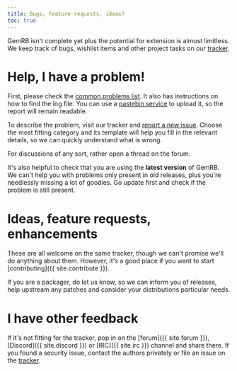 ```yaml
---
title: Bugs, feature requests, ideas?
toc: true
---
```


GemRB isn't complete yet plus the potential for extension is almost limitless.
We keep track of bugs, wishlist items and other project tasks on our
[tracker](https://github.com/gemrb/gemrb/issues).

# Help, I have a problem!

First, please check the [common problems list](Common-problems.md). It also
has instructions on how to find the log file. You can use a 
[pastebin service](http://paste.debian.net) to upload it, so the report will
remain readable.

To describe the problem, visit our tracker and [report a new issue](
https://github.com/gemrb/gemrb/issues/new/choose). Choose the most fitting
category and its template will help you fill in the relevant details, so
we can quickly understand what is wrong.

For discussions of any sort, rather open a thread on the forum.

It's also helpful to check that you are using the **latest version** of
GemRB. We can't help you with problems only present in old releases, plus
you're needlessly missing a lot of goodies. Go update first and check if
the problem is still present.

# Ideas, feature requests, enhancements

These are all welcome on the same tracker, though we can't promise we'll
do anything about them. However, it's a good place if you want to start
[contributing]({{ site.contribute }}).

If you are a packager, do let us know, so we can inform you of releases,
help upstream any patches  and consider your distributions particular needs.

# I have other feedback

If it's not fitting for the tracker, pop in on the [forum]({{ site.forum }}),
[Discord]({{ site.discord }}) or [IRC]({{ site.irc }}) channel and share there.
If you found a security issue, contact the authors privately or file an issue
on the [tracker](https://github.com/gemrb/gemrb/issues/new/choose).

